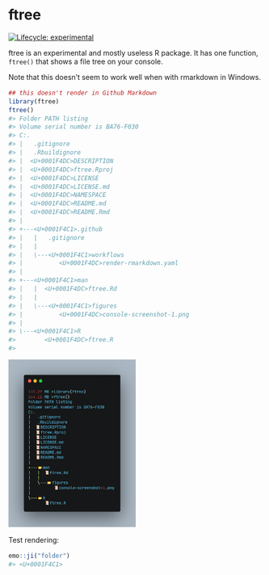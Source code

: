 
<!-- README.md is generated from README.Rmd. Please edit that file -->

# ftree

<!-- badges: start -->

[![Lifecycle:
experimental](https://img.shields.io/badge/lifecycle-experimental-orange.svg)](https://lifecycle.r-lib.org/articles/stages.html#experimental)
<!-- badges: end -->

ftree is an experimental and mostly useless R package. It has one
function, `ftree()` that shows a file tree on your console.

Note that this doesn’t seem to work well when with rmarkdown in Windows.

``` r
## this doesn't render in Github Markdown
library(ftree)
ftree()
#> Folder PATH listing
#> Volume serial number is BA76-F030
#> C:.
#> |   .gitignore
#> |   .Rbuildignore
#> |  <U+0001F4DC>DESCRIPTION
#> |  <U+0001F4DC>ftree.Rproj
#> |  <U+0001F4DC>LICENSE
#> |  <U+0001F4DC>LICENSE.md
#> |  <U+0001F4DC>NAMESPACE
#> |  <U+0001F4DC>README.md
#> |  <U+0001F4DC>README.Rmd
#> |   
#> +---<U+0001F4C1>.github
#> |   |   .gitignore
#> |   |   
#> |   \---<U+0001F4C1>workflows
#> |          <U+0001F4DC>render-rmarkdown.yaml
#> |           
#> +---<U+0001F4C1>man
#> |   |  <U+0001F4DC>ftree.Rd
#> |   |   
#> |   \---<U+0001F4C1>figures
#> |          <U+0001F4DC>console-screenshot-1.png
#> |           
#> \---<U+0001F4C1>R
#>        <U+0001F4DC>ftree.R
#> 
```

<img src="man/figures/console-screenshot-1.png" width="50%" />

Test rendering:

``` r
emo::ji("folder")
#> <U+0001F4C1>
```
